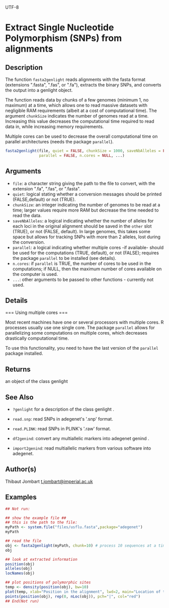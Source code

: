 UTF-8

# Extract Single Nucleotide Polymorphism (SNPs) from alignments

## Description

The function `fasta2genlight` reads alignments with the fasta format (extensions ".fasta", ".fas", or ".fa"), extracts the binary SNPs, and converts the output into a genlight object.

The function reads data by chunks of a few genomes (minimum 1, no maximum) at a time, which allows one to read massive datasets with negligible RAM requirements (albeit at a cost of computational time). The argument `chunkSize` indicates the number of genomes read at a time. Increasing this value decreases the computational time required to read data in, while increasing memory requirements.

Multiple cores can be used to decrease the overall computational time on parallel architectures (needs the package `parallel`).

```r
fasta2genlight(file, quiet = FALSE, chunkSize = 1000, saveNbAlleles = FALSE,
               parallel = FALSE, n.cores = NULL, ...)
```

## Arguments

- `file`: a character string giving the path to the file to convert, with the extension ".fa", ".fas", or ".fasta".
- `quiet`: logical stating whether a conversion messages should be printed (FALSE,default) or not (TRUE).
- `chunkSize`: an integer indicating the number of genomes to be read at a time; larger values require more RAM but decrease the time needed to read the data.
- `saveNbAlleles`: a logical indicating whether the number of alleles for each loci in the original alignment should be saved in the `other` slot (TRUE), or not (FALSE, default). In large genomes, this takes some space but allows for tracking SNPs with more than 2 alleles, lost during the conversion.
- `parallel`: a logical indicating whether multiple cores -if available- should be used for the computations (TRUE, default), or not (FALSE); requires the package `parallel` to be installed (see details).
- `n.cores`: if `parallel` is TRUE, the number of cores to be used in the computations; if NULL, then the maximum number of cores available on the computer is used.
- ``...``: other arguments to be passed to other functions - currently not used.

## Details

 === Using multiple cores ===

Most recent machines have one or several processors with multiple cores. R processes usually use one single core. The package `parallel` allows for parallelizing some computations on multiple cores, which decreases drastically computational time.

To use this functionality, you need to have the last version of the `parallel` package installed.

## Returns

an object of the class genlight

## See Also

- `?genlight` for a description of the class genlight .

- `read.snp`: read SNPs in adegenet's '.snp' format.

- `read.PLINK`: read SNPs in PLINK's '.raw' format.

- `df2genind`: convert any multiallelic markers into adegenet genind .

- `import2genind`: read multiallelic markers from various software into adegenet.

## Author(s)

Thibaut Jombart t.jombart@imperial.ac.uk

## Examples

```r
## Not run:

## show the example file ##
## this is the path to the file:
myPath <- system.file("files/usflu.fasta",package="adegenet")
myPath

## read the file
obj <- fasta2genlight(myPath, chunk=10) # process 10 sequences at a time
obj

## look at extracted information
position(obj)
alleles(obj)
locNames(obj)

## plot positions of polymorphic sites
temp <- density(position(obj), bw=10)
plot(temp, xlab="Position in the alignment", lwd=2, main="Location of the SNPs")
points(position(obj), rep(0, nLoc(obj)), pch="|", col="red")
## End(Not run)
```



